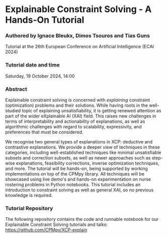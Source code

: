 # Explainable Constraint Solving - A Hands-On Tutorial

### Authored by Ignace Bleukx, Dimos Tsouros and Tias Guns

Tutorial at the 26th European Conference on Artificial Intelligence (ECAI 2024)

### Tutorial date and time
Saturday, 19 October 2024, 14:00

### Abstract
Explainable constraint solving is concerned with *explaining* constraint (optimization) problems and their solutions. While having roots in the well-studied topic of explaining unsatisfiability, it is getting renewed attention as part of the wider eXplainable AI (XAI) field. 
This raises new challenges in terms of interpretability and actionability of explanations, as well as algorithmic challenges with regard to scalability, expressivity, and preferences that must be considered.

We recognise two general types of explanations in XCP: deductive and contrastive explanations. 
We provide a deeper view of techniques in these categories, including well-established techniques like minimal unsatisfiable subsets and correction subsets, as well as newer approaches such as step-wise explanations, feasibility corrections, inverse optimization techniques, and more. 
The tutorial will be hands-on, being supported by working implementations on top of the CPMpy library. 
All techniques will be showcased using live demo's and hands-on experimentation on nurse rostering problems in Python notebooks. 
This tutorial includes an introduction to constraint solving as well as general XAI, so no previous knowledge is required.

### Tutorial Repository
The following repository contains the code and runnable notebook for our Explainable Constraint Solving tutorials and talks: https://github.com/CPMpy/XCP-explain



